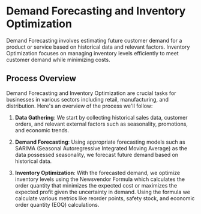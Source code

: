 # Demand Forecasting and Inventory Optimization

Demand Forecasting involves estimating future customer demand for a product or service based on historical data and relevant factors. Inventory Optimization focuses on managing inventory levels efficiently to meet customer demand while minimizing costs. 

## Process Overview

Demand Forecasting and Inventory Optimization are crucial tasks for businesses in various sectors including retail, manufacturing, and distribution. Here's an overview of the process we'll follow:

1. **Data Gathering**: We start by collecting historical sales data, customer orders, and relevant external factors such as seasonality, promotions, and economic trends.

2. **Demand Forecasting**: Using appropriate forecasting models such as SARIMA (Seasonal Autoregressive Integrated Moving Average) as the data possessed seasonality, we forecast future demand based on historical data.

3. **Inventory Optimization**: With the forecasted demand, we optimize inventory levels using the Newsvendor Formula which calculates the order quantity that minimizes the expected cost or maximizes the expected profit given the uncertainty in demand. Using the formula we calculate various metrics like reorder points, safety stock, and economic order quantity (EOQ) calculations.

